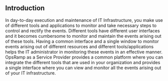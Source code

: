 ## Introduction
In day-to-day execution and maintenance of IT Infrastructure, you make use of different tools and applications to monitor and take necessary steps to control and rectify the events. Different tools have different user interfaces and it becomes cumbersome to monitor and maintain the events arising out of these tools. Having a common interface and a single window to monitor events arising out of different resources and different tools/applications helps the IT administrator in monitoring these events in an effective manner.
OpsRamp as a Service Provider provides a common platform where you can integrate the different tools that are used in your organization and provides a single interface where you can view and monitor all the events arising out of your IT infrastructure.
